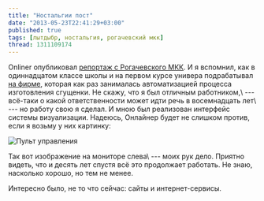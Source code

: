 ```yaml
---
title: "Ностальгии пост"
date: "2013-05-23T22:41:29+03:00"
published: true
tags: [лытдыбр, ностальгия, рогачевский мкк]
thread: 1311109174
---
```


Onliner опубликовал [репортаж с Рогачевского МКК](http://dengi.onliner.by/2013/05/23/rmkk). И я вспомнил, как
в одиннадцатом классе школы и на первом курсе универа подрабатывал [на фирме](http://optima.by/), которая как раз
занималась автоматизацией процесса изготовления сгущенки. Не скажу, что я был отличным работником,\ --- всё-таки
о какой ответственности может идти речь в восемнадцать лет\ --- но работу свою я сделал. И мною был реализован
интерфейс системы визуализации. Надеюсь, Онлайнер будет не слишком против, если я возьму у них картинку:

![Пульт управления](/images/photos/rmkk.jpg "Пульт управления")

Так вот изображение на мониторе слева\ --- моих рук дело. Приятно видеть, что и десять лет спустя всё это продолжает
работать. Не знаю, насколько хорошо, но тем не менее.

Интересно было, не то что сейчас: сайты и интернет-сервисы.
